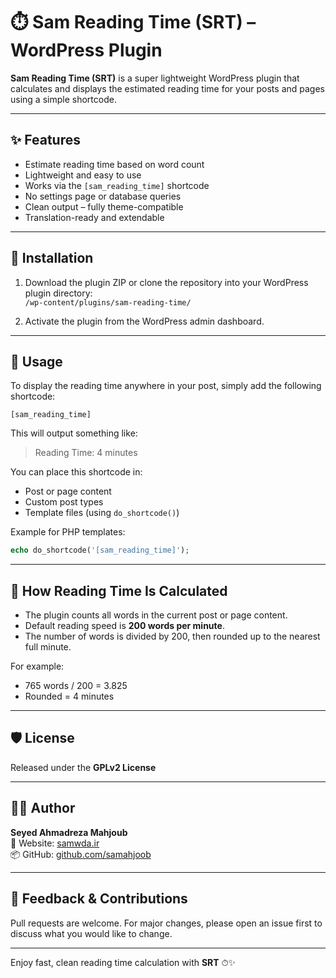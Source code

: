 # ⏱️ Sam Reading Time (SRT) – WordPress Plugin

**Sam Reading Time (SRT)** is a super lightweight WordPress plugin that calculates and displays the estimated reading time for your posts and pages using a simple shortcode.

---

## ✨ Features

- Estimate reading time based on word count
- Lightweight and easy to use
- Works via the `[sam_reading_time]` shortcode
- No settings page or database queries
- Clean output – fully theme-compatible
- Translation-ready and extendable

---

## 🔧 Installation

1. Download the plugin ZIP or clone the repository into your WordPress plugin directory:  
   `/wp-content/plugins/sam-reading-time/`

2. Activate the plugin from the WordPress admin dashboard.

---

## 🧩 Usage

To display the reading time anywhere in your post, simply add the following shortcode:

```
[sam_reading_time]
```

This will output something like:

> Reading Time: 4 minutes

You can place this shortcode in:

- Post or page content
- Custom post types
- Template files (using `do_shortcode()`)

Example for PHP templates:

```php
echo do_shortcode('[sam_reading_time]');
```

---

## 🧠 How Reading Time Is Calculated

- The plugin counts all words in the current post or page content.
- Default reading speed is **200 words per minute**.
- The number of words is divided by 200, then rounded up to the nearest full minute.

For example:

- 765 words / 200 = 3.825
- Rounded = 4 minutes

---

## 🛡 License

Released under the **GPLv2 License**  

---

## 👨‍💻 Author

**Seyed Ahmadreza Mahjoub**  
🔗 Website: [samwda.ir](https://samwda.ir)  
📦 GitHub: [github.com/samahjoob](https://github.com/samahjoob)

---

## 💬 Feedback & Contributions

Pull requests are welcome. For major changes, please open an issue first to discuss what you would like to change.

---

Enjoy fast, clean reading time calculation with **SRT** ⏱✨
